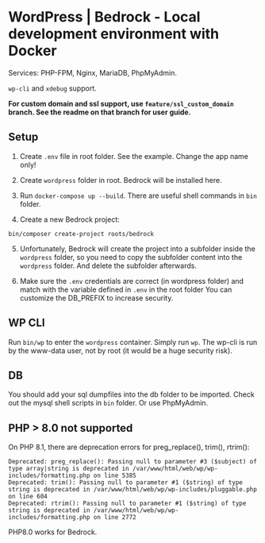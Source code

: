 # WordPress | Bedrock - Local development environment with Docker

Services: PHP-FPM, Nginx, MariaDB, PhpMyAdmin.

`wp-cli` and `xdebug` support.


**For custom domain and ssl support, use `feature/ssl_custom_domain` branch. See the readme on that branch for user guide.**


## Setup

1. Create `.env` file in root folder. See the example. Change the app name only!

2. Create `wordpress` folder in root. Bedrock will be installed here.

3. Run `docker-compose up --build`. There are useful shell commands in `bin` folder.

4. Create a new Bedrock project:

`bin/composer create-project roots/bedrock`

5. Unfortunately, Bedrock will create the project into a subfolder inside the `wordpress` folder, so you need to
copy the subfolder content into the `wordpress` folder. And delete the subfolder afterwards.

6. Make sure the `.env` credentials are correct (in wordpress folder) and match with the variable defined in `.env` in the root folder
You can customize the DB_PREFIX to increase security.


## WP CLI

Run `bin/wp` to enter the `wordpress` container. Simply run `wp`.
The wp-cli is run by the www-data user, not by root (it would be a huge security risk).


## DB

You should add your sql dumpfiles into the db folder to be imported. Check out the mysql shell scripts in `bin` folder.
Or use PhpMyAdmin.

## PHP > 8.0 not supported

On PHP 8.1, there are deprecation errors for preg_replace(), trim(), rtrim():

```
Deprecated: preg_replace(): Passing null to parameter #3 ($subject) of type array|string is deprecated in /var/www/html/web/wp/wp-includes/formatting.php on line 5385
Deprecated: trim(): Passing null to parameter #1 ($string) of type string is deprecated in /var/www/html/web/wp/wp-includes/pluggable.php on line 604
Deprecated: rtrim(): Passing null to parameter #1 ($string) of type string is deprecated in /var/www/html/web/wp/wp-includes/formatting.php on line 2772
```

PHP8.0 works for Bedrock.
